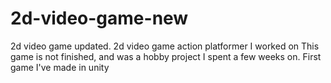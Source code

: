 # 2d-video-game-new
2d video game updated. 2d video game action platformer I worked on
This game is not finished, and was a hobby project I spent a few weeks on. First game I've made in unity

